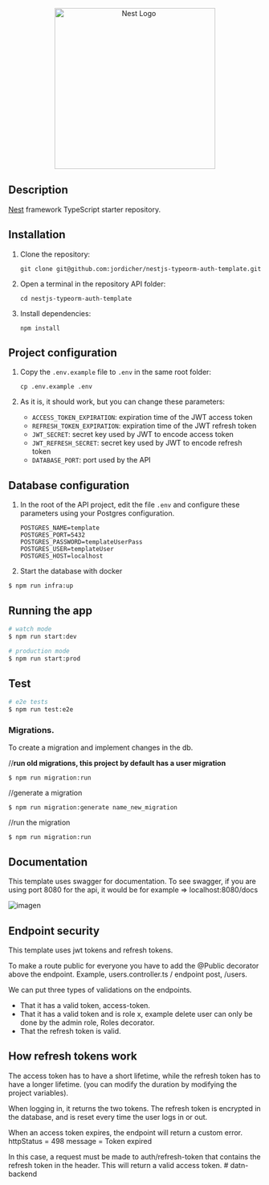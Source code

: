 <p align="center">
  <a href="http://nestjs.com/" target="blank"><img src="https://nestjs.com/img/logo_text.svg" width="320" alt="Nest Logo" /></a>
</p>

[circleci-image]: https://img.shields.io/circleci/build/github/nestjs/nest/master?token=abc123def456
[circleci-url]: https://circleci.com/gh/nestjs/nest

## Description

[Nest](https://github.com/nestjs/nest) framework TypeScript starter repository.

## Installation

1. Clone the repository:

   `git clone git@github.com:jordicher/nestjs-typeorm-auth-template.git`

2. Open a terminal in the repository API folder:

   `cd nestjs-typeorm-auth-template`

3. Install dependencies:

   `npm install`

## Project configuration

1. Copy the `.env.example` file to `.env` in the same root folder:

   `cp .env.example .env`

2. As it is, it should work, but you can change these parameters:

   - `ACCESS_TOKEN_EXPIRATION`: expiration time of the JWT access token
   - `REFRESH_TOKEN_EXPIRATION`: expiration time of the JWT refresh token
   - `JWT_SECRET`: secret key used by JWT to encode access token
   - `JWT_REFRESH_SECRET`: secret key used by JWT to encode refresh token
   - `DATABASE_PORT`: port used by the API

## Database configuration

1. In the root of the API project, edit the file `.env` and configure these parameters using your Postgres configuration.

   ```
   POSTGRES_NAME=template
   POSTGRES_PORT=5432
   POSTGRES_PASSWORD=templateUserPass
   POSTGRES_USER=templateUser
   POSTGRES_HOST=localhost
   ```

2. Start the database with docker

```
$ npm run infra:up
```

## Running the app

```bash
# watch mode
$ npm run start:dev

# production mode
$ npm run start:prod
```

## Test

```bash
# e2e tests
$ npm run test:e2e

```

### Migrations.

To create a migration and implement changes in the db.

//**run old migrations, this project by default has a user migration**

```
$ npm run migration:run
```

//generate a migration

```
$ npm run migration:generate name_new_migration
```

//run the migration

```
$ npm run migration:run
```

## Documentation

This template uses swagger for documentation.
To see swagger, if you are using port 8080 for the api, it would be for example => localhost:8080/docs

![imagen](https://user-images.githubusercontent.com/56872592/162640131-e28b39fc-a778-4718-b5aa-93fa62ec1daf.png)

## Endpoint security

This template uses jwt tokens and refresh tokens.

To make a route public for everyone you have to add the @Public decorator above the endpoint. Example, users.controller.ts / endpoint post, /users.

We can put three types of validations on the endpoints.

- That it has a valid token, access-token.
- That it has a valid token and is role x, example delete user can only be done by the admin role, Roles decorator.
- That the refresh token is valid.

## How refresh tokens work

The access token has to have a short lifetime, while the refresh token has to have a longer lifetime. (you can modify the duration by modifying the project variables).

When logging in, it returns the two tokens.
The refresh token is encrypted in the database, and is reset every time the user logs in or out.

When an access token expires, the endpoint will return a custom error.
httpStatus = 498
message = Token expired

In this case, a request must be made to auth/refresh-token that contains the refresh token in the header. This will return a valid access token.
#   d a t n - b a c k e n d  
 